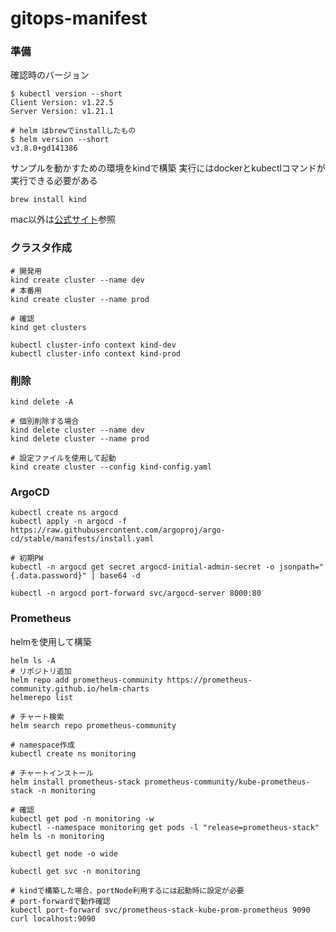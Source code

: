 # gitops-manifest

### 準備

確認時のバージョン

```
$ kubectl version --short
Client Version: v1.22.5
Server Version: v1.21.1

# helm はbrewでinstallしたもの
$ helm version --short
v3.8.0+gd141386
```

サンプルを動かすための環境をkindで構築
実行にはdockerとkubectlコマンドが実行できる必要がある

```
brew install kind
```
mac以外は[公式サイト](https://kind.sigs.k8s.io/)参照

### クラスタ作成

```
# 開発用
kind create cluster --name dev
# 本番用
kind create cluster --name prod

# 確認
kind get clusters

kubectl cluster-info context kind-dev
kubectl cluster-info context kind-prod
```

### 削除

```
kind delete -A

# 個別削除する場合
kind delete cluster --name dev
kind delete cluster --name prod

# 設定ファイルを使用して起動
kind create cluster --config kind-config.yaml
```

### ArgoCD

```
kubectl create ns argocd
kubectl apply -n argocd -f https://raw.githubusercontent.com/argoproj/argo-cd/stable/manifests/install.yaml

# 初期PW
kubectl -n argocd get secret argocd-initial-admin-secret -o jsonpath="{.data.password}" | base64 -d

kubectl -n argocd port-forward svc/argocd-server 8000:80
```

### Prometheus

helmを使用して構築
```
helm ls -A
# リポジトリ追加
helm repo add prometheus-community https://prometheus-community.github.io/helm-charts
helmerepo list

# チャート検索
helm search repo prometheus-community

# namespace作成
kubectl create ns monitoring

# チャートインストール
helm install prometheus-stack prometheus-community/kube-prometheus-stack -n monitoring

# 確認
kubectl get pod -n monitoring -w
kubectl --namespace monitoring get pods -l "release=prometheus-stack"
helm ls -n monitoring

kubectl get node -o wide

kubectl get svc -n monitoring

# kindで構築した場合、portNode利用するには起動時に設定が必要
# port-forwardで動作確認
kubectl port-forward svc/prometheus-stack-kube-prom-prometheus 9090
curl localhost:9090

```



